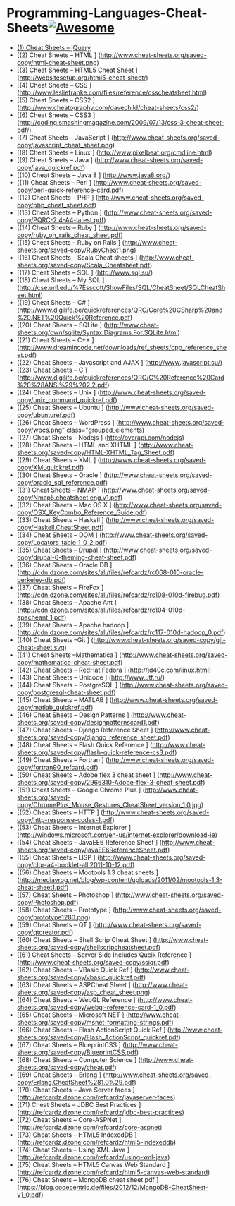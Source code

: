 # Programming-Languages-Cheat-Sheets[![Awesome](https://cdn.rawgit.com/sindresorhus/awesome/d7305f38d29fed78fa85652e3a63e154dd8e8829/media/badge.svg)](https://github.com/sindresorhus/awesome)
* [(1)  Cheat Sheets – jQuery ](http://www.cheat-sheets.org/saved-copy/jQuery-1.5-Visual-Cheat-Sheet.pdf) 
* [(2)  Cheat Sheets – HTML ] (http://www.cheat-sheets.org/saved-copy/html-cheat-sheet.png)
* [(3)  Cheat Sheets – HTML5 Cheat Sheet ] (http://websitesetup.org/html5-cheat-sheet/)
* [(4)  Cheat Sheets – CSS ] (http://www.lesliefranke.com/files/reference/csscheatsheet.html)
* [(5)  Cheat Sheets – CSS2 ] (http://www.cheatography.com/davechild/cheat-sheets/css2/)
* [(6)  Cheat Sheets – CSS3 ] (http://coding.smashingmagazine.com/2009/07/13/css-3-cheat-sheet-pdf/)
* [(7)  Cheat Sheets – JavaScript ] (http://www.cheat-sheets.org/saved-copy/javascript_cheat_sheet.png)
* [(8)  Cheat Sheets – Linux ] (http://www.pixelbeat.org/cmdline.html)
* [(9)  Cheat Sheets –  Java ] (http://www.cheat-sheets.org/saved-copy/java_quickref.pdf)
* [(10) Cheat Sheets – Java 8 ] (http://www.java8.org/)
* [(11) Cheat Sheets – Perl ] (http://www.cheat-sheets.org/saved-copy/perl-quick-reference-card.pdf)
* [(12) Cheat Sheets – PHP ] (http://www.cheat-sheets.org/saved-copy/php_cheat_sheet.pdf)
* [(13) Cheat Sheets – Python ] (http://www.cheat-sheets.org/saved-copy/PQRC-2.4-A4-latest.pdf)
* [(14) Cheat Sheets – Ruby ] (http://www.cheat-sheets.org/saved-copy/ruby_on_rails_cheat_sheet.pdf)
* [(15) Cheat Sheets – Ruby on Rails ] (http://www.cheat-sheets.org/saved-copy/RubyCheat1.png)
* [(16) Cheat Sheets – Scala Cheat sheets  ] (http://www.cheat-sheets.org/saved-copy/Scala_Cheatsheet.pdf)
* [(17) Cheat Sheets – SQL ] (http://www.sql.su/)
* [(18) Cheat Sheets – My SQL ] (http://cse.unl.edu/%7Esscott/ShowFiles/SQL/CheatSheet/SQLCheatSheet.html)
* [(19) Cheat Sheets – C# ] (http://www.digilife.be/quickreferences/QRC/Core%20CSharp%20and%20.NET%20Quick%20Reference.pdf)
* [(20) Cheat Sheets – SQLite ] (http://www.cheat-sheets.org/own/sqlite/Syntax.Diagrams.For.SQLite.html)
* [(21) Cheat Sheets – C++ ] (http://www.dreamincode.net/downloads/ref_sheets/cpp_reference_sheet.pdf)
* [(22) Cheat Sheets – Javascript and AJAX ] (http://www.javascript.su/) 
* [(23) Cheat Sheets – C ] (http://www.digilife.be/quickreferences/QRC/C%20Reference%20Card%20%28ANSI%29%202.2.pdf)
* [(24) Cheat Sheets – Unix ] (http://www.cheat-sheets.org/saved-copy/unix_command_quickref.pdf)
* [(25) Cheat Sheets – Ubuntu ] (http://www.cheat-sheets.org/saved-copy/ubunturef.pdf)
* [(26) Cheat Sheets – WordPress ] (http://www.cheat-sheets.org/saved-copy/wpcs.png" class="grouped_elements)
* [(27) Cheat Sheets – Nodejs ] (http://overapi.com/nodejs)
* [(28) Cheat Sheets –  HTML and XHTML ] (http://www.cheat-sheets.org/saved-copy/HTML-XHTML_Tag_Sheet.pdf)
* [(29) Cheat Sheets – XML ] (http://www.cheat-sheets.org/saved-copy/XMLquickref.pdf)
* [(30) Cheat Sheets – Oracle ] (http://www.cheat-sheets.org/saved-copy/oracle_sql_reference.pdf)
* [(31) Cheat Sheets – NMAP ] (http://www.cheat-sheets.org/saved-copy/Nmap5.cheatsheet.eng.v1.pdf)
* [(32) Cheat Sheets – Mac OS X ] (http://www.cheat-sheets.org/saved-copy/OSX_KeyCombo_Reference_Guide.pdf)
* [(33) Cheat Sheets – Haskell ] (http://www.cheat-sheets.org/saved-copy/Haskell.CheatSheet.pdf)
* [(34) Cheat Sheets – DOM ] (http://www.cheat-sheets.org/saved-copy/Locators_table_1_0_2.pdf)
* [(35) Cheat Sheets – Drupal ] (http://www.cheat-sheets.org/saved-copy/drupal-6-theming-cheat-sheet.pdf)
* [(36) Cheat Sheets – Oracle DB  ] (http://cdn.dzone.com/sites/all/files/refcardz/rc068-010-oracle-berkeley-db.pdf)
* [(37) Cheat Sheets – FireFox  ] (http://cdn.dzone.com/sites/all/files/refcardz/rc108-010d-firebug.pdf)
* [(38) Cheat Sheets – Apache Ant ] (http://cdn.dzone.com/sites/all/files/refcardz/rc104-010d-apacheant_1.pdf)
* [(39) Cheat Sheets – Apache hadoop ] (http://cdn.dzone.com/sites/all/files/refcardz/rc117-010d-hadoop_0.pdf)
* [(40) Cheat Sheets –Git ] (http://www.cheat-sheets.org/saved-copy/git-cheat-sheet.svg)
* [(41) Cheat Sheets –Mathematica ] (http://www.cheat-sheets.org/saved-copy/mathematica-cheat-sheet.pdf)
* [(42) Cheat Sheets – RedHat Fedora ] (http://jd40c.com/linux.html)
* [(43) Cheat Sheets – Unicode ] (http://www.utf.ru/)
* [(44) Cheat Sheets – PostgreSQL ] (http://www.cheat-sheets.org/saved-copy/postgresql-cheat-sheet.pdf)
* [(45) Cheat Sheets – MATLAB ] (http://www.cheat-sheets.org/saved-copy/matlab_quickref.pdf)
* [(46) Cheat Sheets – Design Patterns ] (http://www.cheat-sheets.org/saved-copy/designpatternscard1.pdf)
* [(47) Cheat Sheets – Django Reference Sheet ] (http://www.cheat-sheets.org/saved-copy/django_reference_sheet.pdf)
* [(48) Cheat Sheets – Flash Quick Reference ] (http://www.cheat-sheets.org/saved-copy/flash-quick-reference-cs3.pdf)
* [(49) Cheat Sheets – Fortran ] (http://www.cheat-sheets.org/saved-copy/fortran90_refcard.pdf)
* [(50) Cheat Sheets – Adobe flex 3 cheat sheet ] (http://www.cheat-sheets.org/saved-copy/2966310-Adobe-flex-3-cheat-sheet.pdf)
* [(51) Cheat Sheets – Google Chrome Plus ] (http://www.cheat-sheets.org/saved-copy/ChromePlus_Mouse_Gestures_CheatSheet_version_1.0.jpg)
* [(52) Cheat Sheets – HTTP ] (http://www.cheat-sheets.org/saved-copy/http-response-codes-1.pdf)
* [(53) Cheat Sheets – Internet Explorer ] (http://windows.microsoft.com/en-us/internet-explorer/download-ie)
* [(54) Cheat Sheets – JavaEE6 Reference Sheet ] (http://www.cheat-sheets.org/saved-copy/javaEE6ReferenceSheet.pdf)
* [(55) Cheat Sheets – LISP ] (http://www.cheat-sheets.org/saved-copy/clqr-a4-booklet-all.2011-10-12.pdf)
* [(56) Cheat Sheets – Mootools 1.3 cheat sheets ] (http://mediavrog.net/blog/wp-content/uploads/2011/02/mootools-1.3-cheat-sheet1.pdf)
* [(57) Cheat Sheets – Photoshop ] (http://www.cheat-sheets.org/saved-copy/Photoshop.pdf)
* [(58) Cheat Sheets – Prototype ] (http://www.cheat-sheets.org/saved-copy/prototype1280.png)
* [(59) Cheat Sheets – QT ] (http://www.cheat-sheets.org/saved-copy/qtcreator.pdf)
* [(60) Cheat Sheets – Shell Scrip Cheat Sheet ] (http://www.cheat-sheets.org/saved-copy/shellscripcheatsheet.pdf)
* [(61) Cheat Sheets – Server Side Includes Qucik Reference ] (http://www.cheat-sheets.org/saved-copy/ssiqr.pdf)
* [(62) Cheat Sheets – VBasic Quick Ref ] (http://www.cheat-sheets.org/saved-copy/vbasic_quickref.pdf)
* [(63) Cheat Sheets – ASPCheat Sheet ] (http://www.cheat-sheets.org/saved-copy/asp_cheat_sheet.png)
* [(64) Cheat Sheets – WebGL Reference ] (http://www.cheat-sheets.org/saved-copy/webgl-reference-card-1_0.pdf)
* [(65) Cheat Sheets – Microsoft NET ] (http://www.cheat-sheets.org/saved-copy/msnet-formatting-strings.pdf)
* [(66) Cheat Sheets – Flash ActionScript Quick Ref ] (http://www.cheat-sheets.org/saved-copy/Flash_ActionScript_quickref.pdf)
* [(67) Cheat Sheets – BlueprintCSS ] (http://www.cheat-sheets.org/saved-copy/BlueprintCSS.pdf)
* [(68) Cheat Sheets – Computer Science ] (http://www.cheat-sheets.org/saved-copy/cheat.pdf)
* [(69) Cheat Sheets – Erlang ] (http://www.cheat-sheets.org/saved-copy/Erlang.CheatSheet%281.0%29.pdf)
* [(70) Cheat Sheets – Java Server faces ] (http://refcardz.dzone.com/refcardz/javaserver-faces) 
* [(71) Cheat Sheets – JDBC Best Practices ] (http://refcardz.dzone.com/refcardz/jdbc-best-practices)
* [(72) Cheat Sheets – Core-ASPNet ] (http://refcardz.dzone.com/refcardz/core-aspnet)
* [(73) Cheat Sheets – HTML5 IndexedDB ] (http://refcardz.dzone.com/refcardz/html5-indexeddb)
* [(74) Cheat Sheets – Using XML Java ] (http://refcardz.dzone.com/refcardz/using-xml-java)
* [(75) Cheat Sheets – HTML5 Canvas Web Standard ] (http://refcardz.dzone.com/refcardz/html5-canvas-web-standard)
* [(76) Cheat Sheets – MongoDB cheat sheet pdf ] (https://blog.codecentric.de/files/2012/12/MongoDB-CheatSheet-v1_0.pdf)
